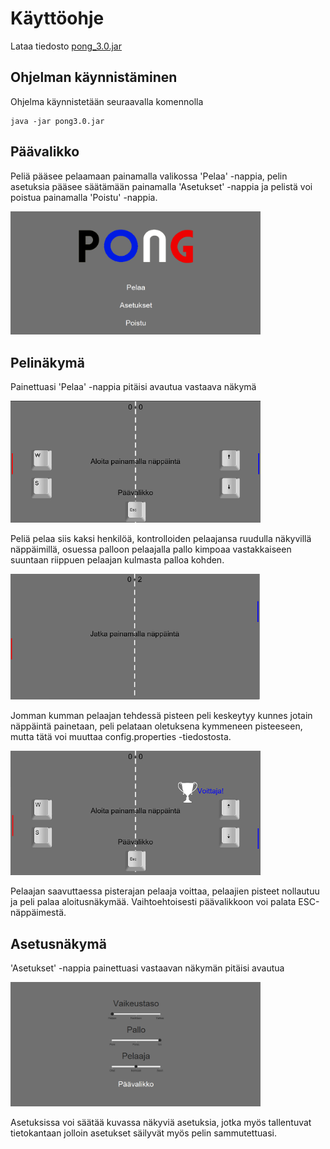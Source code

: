 # Käyttöohje

Lataa tiedosto [pong_3.0.jar](https://github.com/isakpulkki/ot-harjoitustyo/releases/tag/loppupalautus)

## Ohjelman käynnistäminen

Ohjelma käynnistetään seuraavalla komennolla

```
java -jar pong3.0.jar
```

## Päävalikko

Peliä pääsee pelaamaan painamalla valikossa 'Pelaa' -nappia, pelin asetuksia pääsee säätämään painamalla 'Asetukset' -nappia ja pelistä voi poistua painamalla 'Poistu' -nappia.

<img src="https://github.com/isakpulkki/ot-harjoitustyo/blob/master/dokumentaatio/images/menu.png" width="400">

## Pelinäkymä

Painettuasi 'Pelaa' -nappia pitäisi avautua vastaava näkymä

<img src="https://github.com/isakpulkki/ot-harjoitustyo/blob/master/dokumentaatio/images/start.png" width="400">

Peliä pelaa siis kaksi henkilöä, kontrolloiden pelaajansa ruudulla näkyvillä näppäimillä, osuessa palloon pelaajalla pallo kimpoaa vastakkaiseen suuntaan riippuen pelaajan kulmasta palloa kohden.

<img src="https://github.com/isakpulkki/ot-harjoitustyo/blob/master/dokumentaatio/images/paused.png" width="400">

Jomman kumman pelaajan tehdessä pisteen peli keskeytyy kunnes jotain näppäintä painetaan, peli pelataan oletuksena kymmeneen pisteeseen, mutta tätä voi muuttaa config.properties -tiedostosta.

<img src="https://github.com/isakpulkki/ot-harjoitustyo/blob/master/dokumentaatio/images/win.png" width="400">

Pelaajan saavuttaessa pisterajan pelaaja voittaa, pelaajien pisteet nollautuu ja peli palaa aloitusnäkymää. Vaihtoehtoisesti päävalikkoon voi palata ESC-näppäimestä.

## Asetusnäkymä

'Asetukset' -nappia painettuasi vastaavan näkymän pitäisi avautua

<img src="https://github.com/isakpulkki/ot-harjoitustyo/blob/master/dokumentaatio/images/settings.png" width="400">

Asetuksissa voi säätää kuvassa näkyviä asetuksia, jotka myös tallentuvat tietokantaan jolloin asetukset säilyvät myös pelin sammutettuasi.

